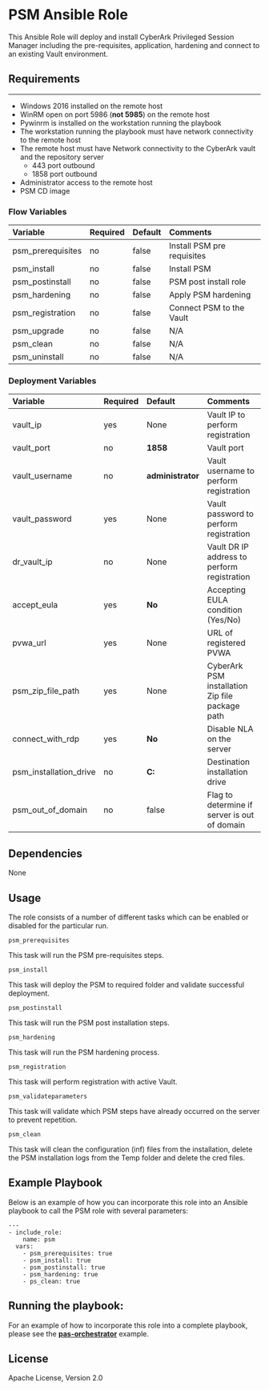 # PSM Ansible Role
This Ansible Role will deploy and install CyberArk Privileged Session Manager including the pre-requisites, application, hardening and connect to an existing Vault environment.

## Requirements
------------
 
- Windows 2016 installed on the remote host
- WinRM open on port 5986 (**not 5985**) on the remote host 
- Pywinrm is installed on the workstation running the playbook
- The workstation running the playbook must have network connectivity to the remote host
- The remote host must have Network connectivity to the CyberArk vault and the repository server
  - 443 port outbound
  - 1858 port outbound 
- Administrator access to the remote host 
- PSM CD image


### Flow Variables
Variable                         | Required     | Default                                   | Comments
:--------------------------------|:-------------|:------------------------------------------|:---------
psm_prerequisites                | no           | false                                     | Install PSM pre requisites
psm_install                      | no           | false                                     | Install PSM
psm_postinstall                  | no           | false                                     | PSM post install role
psm_hardening                    | no           | false                                     | Apply PSM hardening
psm_registration                 | no           | false                                     | Connect PSM to the Vault
psm_upgrade                      | no           | false                                     | N/A
psm_clean                        | no           | false                                     | N/A
psm_uninstall                    | no           | false                                     | N/A

### Deployment Variables
Variable                         | Required     | Default                                              | Comments
:--------------------------------|:-------------|:-----------------------------------------------------|:---------
vault_ip                         | yes          | None                                                 | Vault IP to perform registration
vault_port                       | no           | **1858**                                             | Vault port
vault_username                   | no           | **administrator**                                    | Vault username to perform registration
vault_password                   | yes          | None                                                 | Vault password to perform registration
dr_vault_ip                      | no           | None                                                 | Vault DR IP address to perform registration
accept_eula                      | yes          | **No**                                               | Accepting EULA condition (Yes/No)
pvwa_url                         | yes          | None                                                 | URL of registered PVWA
psm_zip_file_path                | yes          | None                                                 | CyberArk PSM installation Zip file package path
connect_with_rdp                 | yes          | **No**                                               | Disable NLA on the server
psm_installation_drive           | no           | **C:**                                               | Destination installation drive
psm_out_of_domain                | no           | false                                                | Flag to determine if server is out of domain

## Dependencies
None

## Usage
The role consists of a number of different tasks which can be enabled or disabled for the particular
run.

`psm_prerequisites`

This task will run the PSM pre-requisites steps.

`psm_install`

This task will deploy the PSM to required folder and validate successful deployment.

`psm_postinstall`

This task will run the PSM post installation steps.

`psm_hardening`

This task will run the PSM hardening process.

`psm_registration`

This task will perform registration with active Vault.

`psm_validateparameters`

This task will validate which PSM steps have already occurred on the server to prevent repetition.

`psm_clean`

This task will clean the configuration (inf) files from the installation, delete the
PSM installation logs from the Temp folder and delete the cred files.


## Example Playbook
Below is an example of how you can incorporate this role into an Ansible playbook
to call the PSM role with several parameters:

```
---
- include_role:
    name: psm
  vars:
    - psm_prerequisites: true
    - psm_install: true
    - psm_postinstall: true
    - psm_hardening: true
    - ps_clean: true
```

## Running the playbook:
For an example of how to incorporate this role into a complete playbook, please see the
**[pas-orchestrator](https://github.com/cyberark/pas-orchestrator)** example.

## License
Apache License, Version 2.0 
